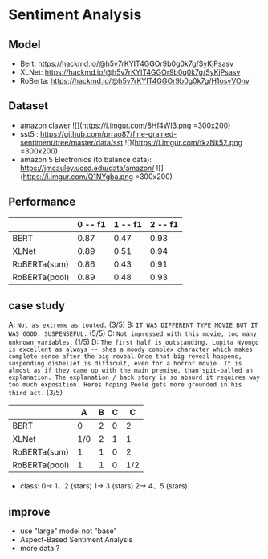 # Sentiment Analysis
## Model
* Bert: https://hackmd.io/@h5v7rKYIT4GGOr9b0g0k7g/SyKjPsasv
* XLNet: https://hackmd.io/@h5v7rKYIT4GGOr9b0g0k7g/SyKjPsasv
* RoBerta: https://hackmd.io/@h5v7rKYIT4GGOr9b0g0k7g/H1osvVOnv
## Dataset
* amazon clawer
![](https://i.imgur.com/8Hf4WI3.png =300x200)
* sst5 : https://github.com/prrao87/fine-grained-sentiment/tree/master/data/sst
![](https://i.imgur.com/fkzNk52.png =300x200)
* amazon 5 Electronics (to balance data): https://jmcauley.ucsd.edu/data/amazon/
![](https://i.imgur.com/Q1NYgba.png =300x200)

## Performance

|                | 0 -- f1  | 1 -- f1  | 2 -- f1  |
| --------       | -------- | -------- | -------- |
| BERT           | 0.87     | 0.47     | 0.93     |
| XLNet          | 0.89     | 0.51     | 0.94     |
| RoBERTa(sum)   | 0.86     | 0.43     | 0.91     |
| RoBERTa(pool)  | 0.89     | 0.48     | 0.93     |

## case study

A: `Not as extreme as touted.` (3/5)
B: `IT WAS DIFFERENT TYPE MOVIE BUT IT WAS GOOD. SUSPENSEFUL.` (5/5)
C: `Not impressed with this movie, too many unknown variables.` (1/5)
D: `The first half is outstanding. Lupita Nyongo is excellent as always -- shes a moody complex character which makes complete sense after the big reveal.Once that big reveal happens, suspending disbelief is difficult, even for a horror movie. It is almost as if they came up with the main premise, than spit-balled an explanation. The explanation / back story is so absurd it requires way too much exposition. Heres hoping Peele gets more grounded in his third act.` (3/5)
<!-- E: Not impressed with this movie, but the actors performance well. -->

|                | A        | B        | C        | C        |
| --------       | -------- | -------- | -------- | -------- |
| BERT           | 0        | 2        | 0        |2         |
| XLNet          | 1/0      | 2        | 1        |1         |
| RoBERTa(sum)   | 1        | 1        | 0        |2         |
| RoBERTa(pool)  | 1        | 1        | 0        |1/2       |

* class:
0-> 1、2 (stars)
1-> 3 (stars)
2-> 4、5 (stars)

## improve
* use "large" model not "base"
* Aspect-Based Sentiment Analysis
* more data ?
